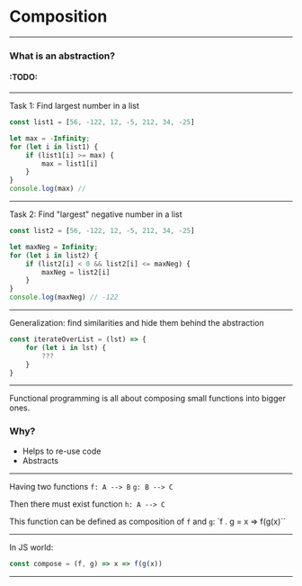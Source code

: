 
# Composition
---
### What is an abstraction?

#### :TODO:
---
Task 1: Find largest number in a list
```javascript
const list1 = [56, -122, 12, -5, 212, 34, -25]

let max = -Infinity;
for (let i in list1) {
	if (list1[i] >= max) {
		max = list1[i]
	}
}
console.log(max) // 
```
___
Task 2: Find "largest" negative number in a list

```javascript
const list2 = [56, -122, 12, -5, 212, 34, -25]

let maxNeg = Infinity;
for (let i in list2) {
	if (list2[i] < 0 && list2[i] <= maxNeg) {
		maxNeg = list2[i]
	}
}
console.log(maxNeg) // -122
```
---
Generalization: find similarities and hide them behind the abstraction
```javascript
const iterateOverList = (lst) => {
	for (let i in lst) {
		???
	}
}
```

---
Functional programming is all about composing small functions into bigger ones.

### Why?
* Helps to re-use code
* Abstracts 

---

Having two functions
`f: A --> B`
`g: B --> C`

Then there must exist function `h: A --> C`

This function can be defined as composition of `f` and `g`:
`f . g = x => f(g(x)``

---
In JS world:

```javascript
const compose = (f, g) => x => f(g(x))
```


---
<!--stackedit_data:
eyJoaXN0b3J5IjpbLTM5NjUyMzY5LC05NTA0MTI5OTcsLTE2MD
I3MTkzOCw4Njk2NDAzMTAsLTkyMDg5NzAwLC0xMDgyMDI5MDAx
LDEwMTE5MzY3MzYsLTUzMTA3NDgzNywtMTU1MjU3ODMxOSwtMT
kyODQ0NTk0OF19
-->